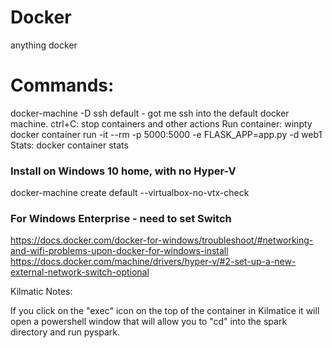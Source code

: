 # Docker
anything docker

# Commands:


docker-machine -D ssh default - got me ssh into the default docker machine.
ctrl+C: stop containers and other actions
Run container: winpty docker container run -it --rm -p 5000:5000 -e FLASK_APP=app.py -d web1
Stats: docker container stats


### Install on Windows 10 home, with no Hyper-V
docker-machine create default --virtualbox-no-vtx-check

### For Windows Enterprise - need to set Switch
https://docs.docker.com/docker-for-windows/troubleshoot/#networking-and-wifi-problems-upon-docker-for-windows-install
https://docs.docker.com/machine/drivers/hyper-v/#2-set-up-a-new-external-network-switch-optional

Kilmatic Notes:

If you click on the "exec" icon on the top of the container in Kilmatice it will open a powershell window that will allow you to "cd" into the spark directory and run pyspark.
